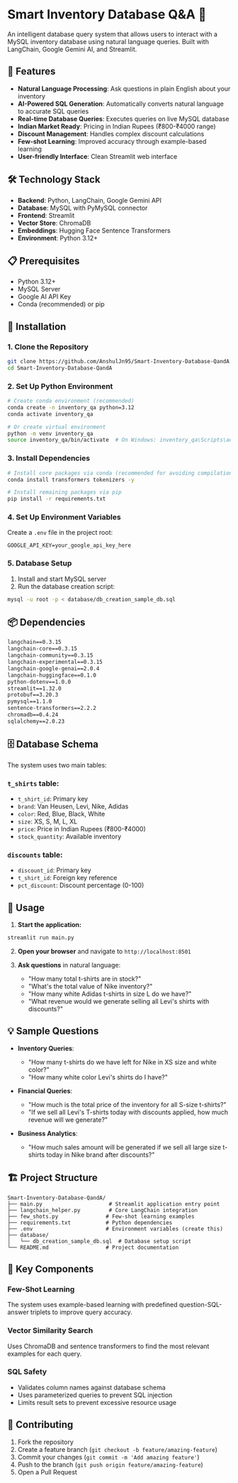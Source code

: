 # Smart Inventory Database Q&A 🏪

An intelligent database query system that allows users to interact with a MySQL inventory database using natural language queries. Built with LangChain, Google Gemini AI, and Streamlit.

## 🚀 Features

- **Natural Language Processing**: Ask questions in plain English about your inventory
- **AI-Powered SQL Generation**: Automatically converts natural language to accurate SQL queries
- **Real-time Database Queries**: Executes queries on live MySQL database
- **Indian Market Ready**: Pricing in Indian Rupees (₹800-₹4000 range)
- **Discount Management**: Handles complex discount calculations
- **Few-shot Learning**: Improved accuracy through example-based learning
- **User-friendly Interface**: Clean Streamlit web interface

## 🛠️ Technology Stack

- **Backend**: Python, LangChain, Google Gemini API
- **Database**: MySQL with PyMySQL connector
- **Frontend**: Streamlit
- **Vector Store**: ChromaDB
- **Embeddings**: Hugging Face Sentence Transformers
- **Environment**: Python 3.12+

## 📋 Prerequisites

- Python 3.12+
- MySQL Server
- Google AI API Key
- Conda (recommended) or pip

## 🔧 Installation

### 1. Clone the Repository
```bash
git clone https://github.com/AnshulJn95/Smart-Inventory-Database-QandA.git
cd Smart-Inventory-Database-QandA
```

### 2. Set Up Python Environment
```bash
# Create conda environment (recommended)
conda create -n inventory_qa python=3.12
conda activate inventory_qa

# Or create virtual environment
python -m venv inventory_qa
source inventory_qa/bin/activate  # On Windows: inventory_qa\Scripts\activate
```

### 3. Install Dependencies
```bash
# Install core packages via conda (recommended for avoiding compilation issues)
conda install transformers tokenizers -y

# Install remaining packages via pip
pip install -r requirements.txt
```

### 4. Set Up Environment Variables
Create a `.env` file in the project root:
```env
GOOGLE_API_KEY=your_google_api_key_here
```

### 5. Database Setup
1. Install and start MySQL server
2. Run the database creation script:
```bash
mysql -u root -p < database/db_creation_sample_db.sql
```

## 📦 Dependencies

```txt
langchain==0.3.15
langchain-core==0.3.15
langchain-community==0.3.15
langchain-experimental==0.3.15
langchain-google-genai==2.0.4
langchain-huggingface==0.1.0
python-dotenv==1.0.0
streamlit==1.32.0
protobuf==3.20.3
pymysql==1.1.0
sentence-transformers==2.2.2
chromadb==0.4.24
sqlalchemy==2.0.23
```

## 🗄️ Database Schema

The system uses two main tables:

### `t_shirts` table:
- `t_shirt_id`: Primary key
- `brand`: Van Heusen, Levi, Nike, Adidas
- `color`: Red, Blue, Black, White
- `size`: XS, S, M, L, XL
- `price`: Price in Indian Rupees (₹800-₹4000)
- `stock_quantity`: Available inventory

### `discounts` table:
- `discount_id`: Primary key
- `t_shirt_id`: Foreign key reference
- `pct_discount`: Discount percentage (0-100)

## 🚀 Usage

1. **Start the application:**
```bash
streamlit run main.py
```

2. **Open your browser** and navigate to `http://localhost:8501`

3. **Ask questions** in natural language:
   - "How many total t-shirts are in stock?"
   - "What's the total value of Nike inventory?"
   - "How many white Adidas t-shirts in size L do we have?"
   - "What revenue would we generate selling all Levi's shirts with discounts?"

## 💡 Sample Questions

- **Inventory Queries**:
  - "How many t-shirts do we have left for Nike in XS size and white color?"
  - "How many white color Levi's shirts do I have?"

- **Financial Queries**:
  - "How much is the total price of the inventory for all S-size t-shirts?"
  - "If we sell all Levi's T-shirts today with discounts applied, how much revenue will we generate?"

- **Business Analytics**:
  - "How much sales amount will be generated if we sell all large size t-shirts today in Nike brand after discounts?"

## 🏗️ Project Structure

```
Smart-Inventory-Database-QandA/
├── main.py                     # Streamlit application entry point
├── langchain_helper.py         # Core LangChain integration
├── few_shots.py               # Few-shot learning examples
├── requirements.txt           # Python dependencies
├── .env                       # Environment variables (create this)
├── database/
│   └── db_creation_sample_db.sql  # Database setup script
└── README.md                  # Project documentation
```

## 🔑 Key Components

### **Few-Shot Learning**
The system uses example-based learning with predefined question-SQL-answer triplets to improve query accuracy.

### **Vector Similarity Search**
Uses ChromaDB and sentence transformers to find the most relevant examples for each query.

### **SQL Safety**
- Validates column names against database schema
- Uses parameterized queries to prevent SQL injection
- Limits result sets to prevent excessive resource usage

## 🤝 Contributing

1. Fork the repository
2. Create a feature branch (`git checkout -b feature/amazing-feature`)
3. Commit your changes (`git commit -m 'Add amazing feature'`)
4. Push to the branch (`git push origin feature/amazing-feature`)
5. Open a Pull Request

